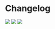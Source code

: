 # Changelog
[![](https://badgen.net/github/tag/BenjaminFourmaux/ServiceDown-website?cache=600)]() [![](https://badgen.net/github/release/BenjaminFourmaux/ServiceDown-website?cache=600)]() [![](https://badgen.net/github/tags/BenjaminFourmaux/ServiceDown-website)]()
